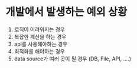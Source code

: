 # 개발에서 발생하는 예외 상황

1. 로직이 어려워지는 경우
2. 복잡한 계산을 하는 경우
3. api를 사용해야하는 경우
4. 최적화를 해야하는 경우
5. data source가 여러 곳이 될 경우 (DB, File, API, ....)
